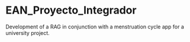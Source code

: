 # EAN_Proyecto_Integrador
Development of a RAG in conjunction with a menstruation cycle app for a university project.
